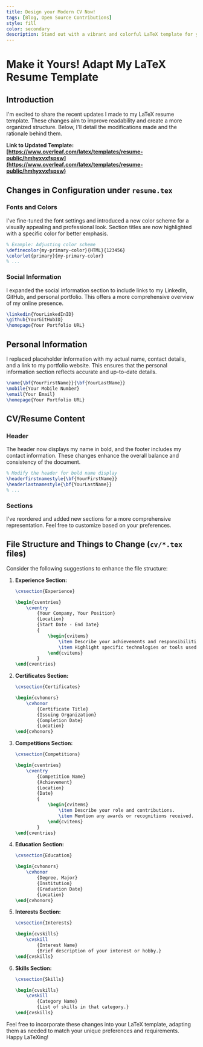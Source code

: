 ```yaml
---
title: Design your Modern CV Now! 
tags: [Blog, Open Source Contributions]
style: fill
color: secondary
description: Stand out with a vibrant and colorful LaTeX template for your personal website.
---
```



# Make it Yours! Adapt My LaTeX Resume Template

## Introduction

I'm excited to share the recent updates I made to my LaTeX resume template. These changes aim to improve readability and create a more organized structure. Below, I'll detail the modifications made and the rationale behind them.

**Link to Updated Template: [https://www.overleaf.com/latex/templates/resume-public/hmhyxvxfspsw](https://www.overleaf.com/latex/templates/resume-public/hmhyxvxfspsw)**

## Changes in Configuration under `resume.tex`

### Fonts and Colors

I've fine-tuned the font settings and introduced a new color scheme for a visually appealing and professional look. Section titles are now highlighted with a specific color for better emphasis.

```latex
% Example: Adjusting color scheme
\definecolor{my-primary-color}{HTML}{123456}
\colorlet{primary}{my-primary-color}
% ...
```

### Social Information

I expanded the social information section to include links to my LinkedIn, GitHub, and personal portfolio. This offers a more comprehensive overview of my online presence.

```latex
\linkedin{YourLinkedInID}
\github{YourGitHubID}
\homepage{Your Portfolio URL}
```

## Personal Information

I replaced placeholder information with my actual name, contact details, and a link to my portfolio website. This ensures that the personal information section reflects accurate and up-to-date details.

```latex
\name{\bf{YourFirstName}}{\bf{YourLastName}}
\mobile{Your Mobile Number}
\email{Your Email}
\homepage{Your Portfolio URL}
```

## CV/Resume Content

### Header

The header now displays my name in bold, and the footer includes my contact information. These changes enhance the overall balance and consistency of the document.

```latex
% Modify the header for bold name display
\headerfirstnamestyle{\bf{YourFirstName}}
\headerlastnamestyle{\bf{YourLastName}}
% ...
```

### Sections

I've reordered and added new sections for a more comprehensive representation. Feel free to customize based on your preferences.

## File Structure and Things to Change (`cv/*.tex` files)

Consider the following suggestions to enhance the file structure:

1. **Experience Section:**
    ```latex
    \cvsection{Experience}

    \begin{cventries}
        \cventry
            {Your Company, Your Position}
            {Location}
            {Start Date - End Date}
            {
                \begin{cvitems}
                    \item Describe your achievements and responsibilities.
                    \item Highlight specific technologies or tools used.
                \end{cvitems}
            }
    \end{cventries}
    ```

2. **Certificates Section:**
    ```latex
    \cvsection{Certificates}

    \begin{cvhonors}
        \cvhonor
            {Certificate Title}
            {Issuing Organization}
            {Completion Date}
            {Location}
    \end{cvhonors}
    ```

3. **Competitions Section:**
    ```latex
    \cvsection{Competitions}

    \begin{cventries}
        \cventry
            {Competition Name}
            {Achievement}
            {Location}
            {Date}
            {
                \begin{cvitems}
                    \item Describe your role and contributions.
                    \item Mention any awards or recognitions received.
                \end{cvitems}
            }
    \end{cventries}
    ```

4. **Education Section:**
    ```latex
    \cvsection{Education}

    \begin{cvhonors}
        \cvhonor
            {Degree, Major}
            {Institution}
            {Graduation Date}
            {Location}
    \end{cvhonors}
    ```

5. **Interests Section:**
    ```latex
    \cvsection{Interests}

    \begin{cvskills}
        \cvskill
            {Interest Name}
            {Brief description of your interest or hobby.}
    \end{cvskills}
    ```

6. **Skills Section:**
    ```latex
    \cvsection{Skills}

    \begin{cvskills}
        \cvskill
            {Category Name}
            {List of skills in that category.}
    \end{cvskills}
    ```

Feel free to incorporate these changes into your LaTeX template, adapting them as needed to match your unique preferences and requirements. Happy LaTeXing!


